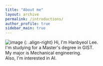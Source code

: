 ```yaml
---
title: "About me"
layout: archive
permalink: /introductions/
author_profile: true
sidebar_main: true
---
```


<!-- Markdown -->
![image](https://github.com/hanbyeollee/hanbyeollee.github.io/tree/master/assets/Iam.jpg)
{: .align-right}
Hi, I'm Hanbyeol Lee.<br>
I'm studying for a Master's degree in GIST.<br>
My major is Mechanical engineering.<br>
Also, I'm interested in AI.
